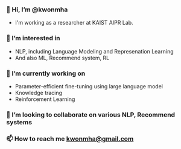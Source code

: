 ### 👋 Hi, I’m @kwonmha
- I'm working as a researcher at KAIST AIPR Lab.
### 👀 I’m interested in 
- NLP, including Language Modeling and Represenation Learning
- And also ML, Recommend system, RL 
### 🌱 I’m currently working on 
- Parameter-efficient fine-tuning using large language model
- Knowledge tracing
- Reinforcement Learning

### 💞️ I’m looking to collaborate on various NLP, Recommend systems
### 📫 How to reach me kwonmha@gmail.com

<!---
kwonmha/kwonmha is a ✨ special ✨ repository because its `README.md` (this file) appears on your GitHub profile.
You can click the Preview link to take a look at your changes.
--->

